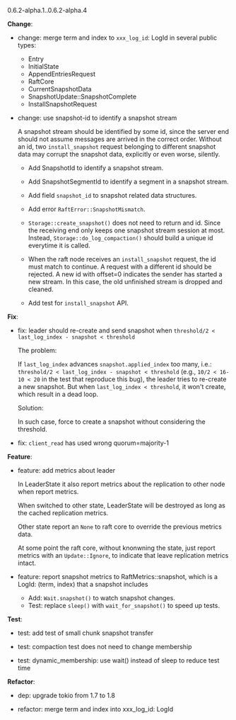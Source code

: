0.6.2-alpha.1..0.6.2-alpha.4

**Change**:

- change: merge term and index to `xxx_log_id`: LogId in several public types:

    - Entry
    - InitialState
    - AppendEntriesRequest
    - RaftCore
    - CurrentSnapshotData
    - SnapshotUpdate::SnapshotComplete
    - InstallSnapshotRequest

- change: use snapshot-id to identify a snapshot stream

    A snapshot stream should be identified by some id, since the server end
    should not assume messages are arrived in the correct order.
    Without an id, two `install_snapshot` request belonging to different
    snapshot data may corrupt the snapshot data, explicitly or even worse,
    silently.

    - Add SnapshotId to identify a snapshot stream.

    - Add SnapshotSegmentId to identify a segment in a snapshot stream.

    - Add field `snapshot_id` to snapshot related data structures.

    - Add error `RaftError::SnapshotMismatch`.

    - `Storage::create_snapshot()` does not need to return and id.
      Since the receiving end only keeps one snapshot stream session at
      most.
      Instead, `Storage::do_log_compaction()` should build a unique id
      everytime it is called.

    - When the raft node receives an `install_snapshot` request, the id must
      match to continue.
      A request with a different id should be rejected.
      A new id with offset=0 indicates the sender has started a new stream.
      In this case, the old unfinished stream is dropped and cleaned.

    - Add test for `install_snapshot` API.

**Fix**:

- fix: leader should re-create and send snapshot when `threshold/2 < last_log_index - snapshot < threshold`

    The problem:

    If `last_log_index` advances `snapshot.applied_index` too many, i.e.:
    `threshold/2 < last_log_index - snapshot < threshold`
    (e.g., `10/2 < 16-10 < 20` in the test that reproduce this bug), the leader
    tries to re-create a new snapshot. But when
    `last_log_index < threshold`, it won't create, which result in a dead
    loop.

    Solution:

    In such case, force to create a snapshot without considering the
    threshold.

- fix: `client_read` has used wrong quorum=majority-1

**Feature**:

- feature: add metrics about leader

    In LeaderState it also report metrics about the replication to other node when report metrics.

    When switched to other state, LeaderState will be destroyed as long as
    the cached replication metrics.

    Other state report an `None` to raft core to override the previous
    metrics data.

    At some point the raft core, without knonwning the state, just report
    metrics with an `Update::Ignore`, to indicate that leave replication
    metrics intact.

- feature: report snapshot metrics to RaftMetrics::snapshot, which is a LogId: (term, index) that a snapshot includes
    - Add: `Wait.snapshot()` to watch snapshot changes.
    - Test: replace `sleep()` with `wait_for_snapshot()` to speed up tests.


**Test**:

- test: add test of small chunk snapshot transfer

- test: compaction test does not need to change membership

- test: dynamic_membership: use wait() instead of sleep to reduce test time

**Refactor**:

- dep: upgrade tokio from 1.7 to 1.8

- refactor: merge term and index into xxx_log_id: LogId

